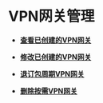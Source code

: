# VPN网关管理<a name="vpn_04_0500"></a>

-   **[查看已创建的VPN网关](查看已创建的VPN网关.md)**  

-   **[修改已创建的VPN网关](修改已创建的VPN网关.md)**  

-   **[退订包周期VPN网关](退订包周期VPN网关.md)**  

-   **[删除按需VPN网关](删除按需VPN网关.md)**  



